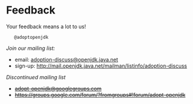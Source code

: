 # Feedback

Your feedback means a lot to us!

       @adoptopenjdk

*Join our mailing list:*
* email: adoption-discuss@openjdk.java.net
* sign-up: http://mail.openjdk.java.net/mailman/listinfo/adoption-discuss

*Discontinued mailing list*
* ~~adopt-openjdk@googlegroups.com~~
* ~~https://groups.google.com/forum/?fromgroups#!forum/adopt-openjdk~~

